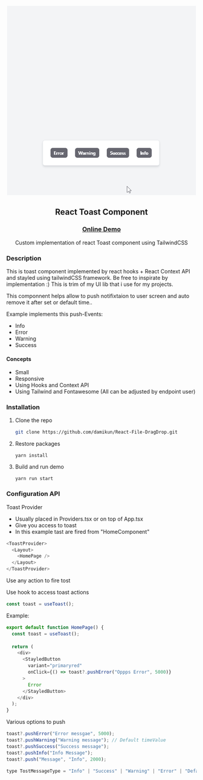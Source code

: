 <!-- PROJECT LOGO -->
<br />
<p align="center">
  <a href="https://github.com/damikun/React-File-DragDrop">
  <img src="images/toast.gif" alt="Example ract toast" >
  </a>

  <h2 align="center">React Toast Component</h2>
   <h3 align="center">
    <a href="https://damikun.github.io/React-Toast/">Online Demo</a>
  </h3>
  <p align="center">
   Custom implementation of react Toast component using TailwindCSS
  </p>  
</p>

### Description

This is toast component implemented by react hooks + React Context API and stayled using tailwindCSS framework. Be free to inspirate by implementation :) This is trim of my UI lib that i use for my projects.

This componnent helps allow to push notifixtaion to user screen and auto remove it after set or default time..

Example implements this push-Events:

- Info
- Error
- Warning
- Success

#### Concepts

- Small
- Responsive
- Using Hooks and Context API
- Using Tailwind and Fontawesome
  (All can be adjusted by endpoint user)

### Installation

1. Clone the repo
   ```sh
   git clone https://github.com/damikun/React-File-DragDrop.git
   ```
2. Restore packages
   ```
   yarn install
   ```
3. Build and run demo
   ```
   yarn run start
   ```

<!-- USAGE EXAMPLES -->

### Configuration API

Toast Provider

- Usually placed in Providers.tsx or on top of App.tsx
- Give you access to toast
- In this example tast are fired from "HomeComponent"

```js
<ToastProvider>
  <Layout>
    <HomePage />
  </Layout>
</ToastProvider>
```

Use any action to fire tost

Use hook to access toast actions

```js
const toast = useToast();
```

Example:

```js
export default function HomePage() {
  const toast = useToast();

  return (
    <div>
      <StayledButton
        variant="primaryred"
        onClick={() => toast?.pushError("Oppps Error", 5000)}
      >
        Error
      </StayledButton>
    </div>
  );
}
```

Various options to push

```js
toast?.pushError("Error messgae", 5000);
toast?.pushWarning("Warning message"); // Default timeValue
toast?.pushSuccess("Success message");
toast?.pushInfo("Info Message");
toast?.push("Message", "Info", 2000);
```

```js
type TostMessageType = "Info" | "Success" | "Warning" | "Error" | "Default";
```
